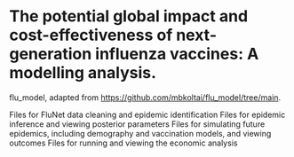 # The potential global impact and cost-effectiveness of next-generation influenza vaccines: A modelling analysis.

flu_model, adapted from https://github.com/mbkoltai/flu_model/tree/main.

Files for FluNet data cleaning and epidemic identification
Files for epidemic inference and viewing posterior parameters
Files for simulating future epidemics, including demography and vaccination models, and viewing outcomes
Files for running and viewing the economic analysis
